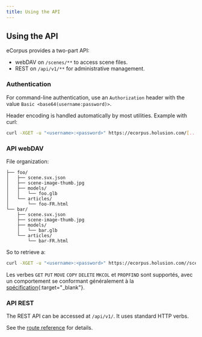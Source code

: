 ```yaml
---
title: Using the API
---
```


## Using the API

eCorpus provides a two-part API:

 - webDAV on `/scenes/**` to access scene files.
 - REST on `/api/v1/**` for administrative management.

### Authentication

For command-line authentication, use an `Authorization` header with the value `Basic <base64(username:password)>`.

Header encoding is handled automatically by most utilities. Example with curl:

```bash
curl -XGET -u "<username>:<password>" https://ecorpus.holusion.com/[...]
```

### API webDAV

File organization:

```
├── foo/
│   ├── scene.svx.json
│   ├── scene-image-thumb.jpg
│   ├── models/
│   │   └── foo.glb
│   └── articles/
│       └── foo-FR.html
└── bar/
    ├── scene.svx.json
    ├── scene-image-thumb.jpg
    ├── models/
    │   └── bar.glb
    └── articles/
        └── bar-FR.html
```

So to retrieve a:

```bash
curl -XGET -u "<username>:<password>" https://ecorpus.holusion.com//scenes/foo/models/foo.glb
```

Les verbes `GET` `PUT` `MOVE` `COPY` `DELETE` `MKCOL` et `PROPFIND` sont supportés, avec un comportement se conformant généralement à la [spécification](http://www.webdav.org/specs/rfc4918.html){:target="_blank"}.


### API REST

The REST API can be accessed at `/api/v1/`. It uses standard HTTP verbs.

See the [route reference](/en/doc/references/api) for details.
